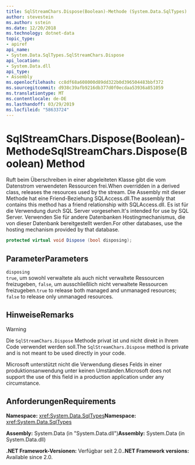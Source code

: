 ```yaml
---
title: SqlStreamChars.Dispose(Boolean)-Methode (System.Data.SqlTypes)
author: stevestein
ms.author: sstein
ms.date: 12/20/2018
ms.technology: dotnet-data
topic_type:
- apiref
api_name:
- System.Data.SqlTypes.SqlStreamChars.Dispose
api_location:
- System.Data.dll
api_type:
- Assembly
ms.openlocfilehash: cc8df68a608000d89dd322b0d396504483bbf372
ms.sourcegitcommit: d938c39afb9216db377d0f0ecdaa53936a851059
ms.translationtype: MT
ms.contentlocale: de-DE
ms.lasthandoff: 03/29/2019
ms.locfileid: "58633724"
---
```

# <a name="sqlstreamcharsdisposeboolean-method"></a><span data-ttu-id="42caa-102">SqlStreamChars.Dispose(Boolean)-Methode</span><span class="sxs-lookup"><span data-stu-id="42caa-102">SqlStreamChars.Dispose(Boolean) Method</span></span>

<span data-ttu-id="42caa-103">Ruft beim Überschreiben in einer abgeleiteten Klasse gibt die vom Datenstrom verwendeten Ressourcen frei.</span><span class="sxs-lookup"><span data-stu-id="42caa-103">When overridden in a derived class, releases the resources used by the stream.</span></span> <span data-ttu-id="42caa-104">Die Assembly mit dieser Methode hat eine Friend-Beziehung SQLAccess.dll.</span><span class="sxs-lookup"><span data-stu-id="42caa-104">The assembly that contains this method has a friend relationship with SQLAccess.dll.</span></span> <span data-ttu-id="42caa-105">Es ist für die Verwendung durch SQL Server vorgesehen.</span><span class="sxs-lookup"><span data-stu-id="42caa-105">It's intended for use by SQL Server.</span></span> <span data-ttu-id="42caa-106">Verwenden Sie für andere Datenbanken Hostingmechanismus, die von dieser Datenbank bereitgestellt werden.</span><span class="sxs-lookup"><span data-stu-id="42caa-106">For other databases, use the hosting mechanism provided by that database.</span></span>

```csharp
protected virtual void Dispose (bool disposing);
```

## <a name="parameters"></a><span data-ttu-id="42caa-107">Parameter</span><span class="sxs-lookup"><span data-stu-id="42caa-107">Parameters</span></span>

`disposing`\
<span data-ttu-id="42caa-108">`true`, um sowohl verwaltete als auch nicht verwaltete Ressourcen freizugeben, `false`, um ausschließlich nicht verwaltete Ressourcen freizugeben.</span><span class="sxs-lookup"><span data-stu-id="42caa-108">`true` to release both managed and unmanaged resources; `false` to release only unmanaged resources.</span></span>

## <a name="remarks"></a><span data-ttu-id="42caa-109">Hinweise</span><span class="sxs-lookup"><span data-stu-id="42caa-109">Remarks</span></span>

> [!WARNING]
> <span data-ttu-id="42caa-110">Die `SqlStreamChars.Dispose` Methode privat ist und nicht direkt in Ihrem Code verwendet werden soll.</span><span class="sxs-lookup"><span data-stu-id="42caa-110">The `SqlStreamChars.Dispose` method is private and is not meant to be used directly in your code.</span></span>
>
> <span data-ttu-id="42caa-111">Microsoft unterstützt nicht die Verwendung dieses Felds in einer produktionsanwendung unter keinen Umständen.</span><span class="sxs-lookup"><span data-stu-id="42caa-111">Microsoft does not support the use of this field in a production application under any circumstance.</span></span>

## <a name="requirements"></a><span data-ttu-id="42caa-112">Anforderungen</span><span class="sxs-lookup"><span data-stu-id="42caa-112">Requirements</span></span>

<span data-ttu-id="42caa-113">**Namespace:** <xref:System.Data.SqlTypes></span><span class="sxs-lookup"><span data-stu-id="42caa-113">**Namespace:** <xref:System.Data.SqlTypes></span></span>

<span data-ttu-id="42caa-114">**Assembly:** System.Data (in "System.Data.dll")</span><span class="sxs-lookup"><span data-stu-id="42caa-114">**Assembly:** System.Data (in System.Data.dll)</span></span>

<span data-ttu-id="42caa-115">**.NET Framework-Versionen:** Verfügbar seit 2.0.</span><span class="sxs-lookup"><span data-stu-id="42caa-115">**.NET Framework versions:** Available since 2.0.</span></span>
